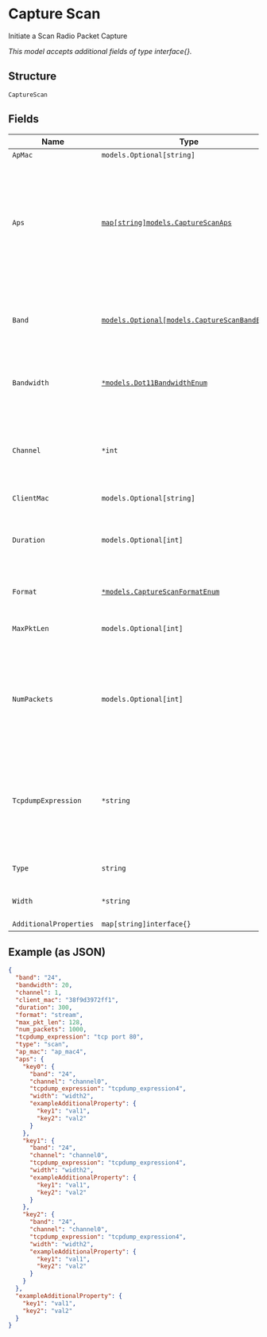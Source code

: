 
# Capture Scan

Initiate a Scan Radio Packet Capture

*This model accepts additional fields of type interface{}.*

## Structure

`CaptureScan`

## Fields

| Name | Type | Tags | Description |
|  --- | --- | --- | --- |
| `ApMac` | `models.Optional[string]` | Optional | Filter by ap_mac |
| `Aps` | [`map[string]models.CaptureScanAps`](../../doc/models/capture-scan-aps.md) | Optional | Dictionary key is AP mac and value is a dictionary which contains key "band", "bandwidth", "channel" and "tcpdump_expression". In case keys are missed we will take parent value if parent values are not set we will use default value |
| `Band` | [`models.Optional[models.CaptureScanBandEnum]`](../../doc/models/capture-scan-band-enum.md) | Optional | Only Single value allowed, default value gets applied when user provides wrong values. enum: `24`, `5`, `6`<br><br>**Default**: `"5"` |
| `Bandwidth` | [`*models.Dot11BandwidthEnum`](../../doc/models/dot-11-bandwidth-enum.md) | Optional | channel width for the band.enum: `20`, `40`, `80` (only applicable for band_5 and band_6), `160` (only for band_6) |
| `Channel` | `*int` | Optional | Specify the channel value where scan PCAP has to be started, default value gets applied when user provides wrong values<br><br>**Default**: `1` |
| `ClientMac` | `models.Optional[string]` | Optional | Filter by client mac |
| `Duration` | `models.Optional[int]` | Optional | Duration of the capture, in seconds<br><br>**Default**: `600`<br><br>**Constraints**: `>= 60`, `<= 86400` |
| `Format` | [`*models.CaptureScanFormatEnum`](../../doc/models/capture-scan-format-enum.md) | Optional | enum: `pcap`, `stream`<br><br>**Default**: `"pcap"` |
| `MaxPktLen` | `models.Optional[int]` | Optional | **Default**: `512`<br><br>**Constraints**: `>= 64`, `<= 2048` |
| `NumPackets` | `models.Optional[int]` | Optional | number of packets to capture, 0 for unlimited, default is 1024, maximum is 10000<br><br>**Default**: `1024`<br><br>**Constraints**: `>= 0`, `<= 10000` |
| `TcpdumpExpression` | `*string` | Optional | tcpdump expression, port specific if specified under ports dict, otherwise applicable across ports if specified at top level of payload. Port specific value overrides top level value when both exist. |
| `Type` | `string` | Required, Constant | enum: `scan`<br><br>**Value**: `"scan"` |
| `Width` | `*string` | Optional | Specify the bandwidth value with respect to the channel. |
| `AdditionalProperties` | `map[string]interface{}` | Optional | - |

## Example (as JSON)

```json
{
  "band": "24",
  "bandwidth": 20,
  "channel": 1,
  "client_mac": "38f9d3972ff1",
  "duration": 300,
  "format": "stream",
  "max_pkt_len": 128,
  "num_packets": 1000,
  "tcpdump_expression": "tcp port 80",
  "type": "scan",
  "ap_mac": "ap_mac4",
  "aps": {
    "key0": {
      "band": "24",
      "channel": "channel0",
      "tcpdump_expression": "tcpdump_expression4",
      "width": "width2",
      "exampleAdditionalProperty": {
        "key1": "val1",
        "key2": "val2"
      }
    },
    "key1": {
      "band": "24",
      "channel": "channel0",
      "tcpdump_expression": "tcpdump_expression4",
      "width": "width2",
      "exampleAdditionalProperty": {
        "key1": "val1",
        "key2": "val2"
      }
    },
    "key2": {
      "band": "24",
      "channel": "channel0",
      "tcpdump_expression": "tcpdump_expression4",
      "width": "width2",
      "exampleAdditionalProperty": {
        "key1": "val1",
        "key2": "val2"
      }
    }
  },
  "exampleAdditionalProperty": {
    "key1": "val1",
    "key2": "val2"
  }
}
```

